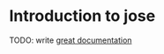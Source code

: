 # Introduction to jose

TODO: write [great documentation](http://jacobian.org/writing/what-to-write/)
